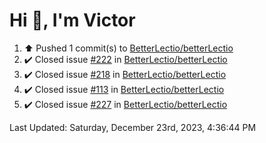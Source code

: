 <h1>Hi 👋, I'm Victor </h1>

<!--RECENT_ACTIVITY:start-->
1. ⬆️ Pushed 1 commit(s) to [BetterLectio/betterLectio](https://github.com/BetterLectio/betterLectio)<br>
2. ✔️ Closed issue [#222](https://github.com/BetterLectio/betterLectio/issues/222) in [BetterLectio/betterLectio](https://github.com/BetterLectio/betterLectio)<br>
3. ✔️ Closed issue [#218](https://github.com/BetterLectio/betterLectio/issues/218) in [BetterLectio/betterLectio](https://github.com/BetterLectio/betterLectio)<br>
4. ✔️ Closed issue [#113](https://github.com/BetterLectio/betterLectio/issues/113) in [BetterLectio/betterLectio](https://github.com/BetterLectio/betterLectio)<br>
5. ✔️ Closed issue [#227](https://github.com/BetterLectio/betterLectio/issues/227) in [BetterLectio/betterLectio](https://github.com/BetterLectio/betterLectio)<br>
<!--RECENT_ACTIVITY:end-->

<!--RECENT_ACTIVITY:last_update-->
Last Updated: Saturday, December 23rd, 2023, 4:36:44 PM
<!--RECENT_ACTIVITY:last_update_end-->
